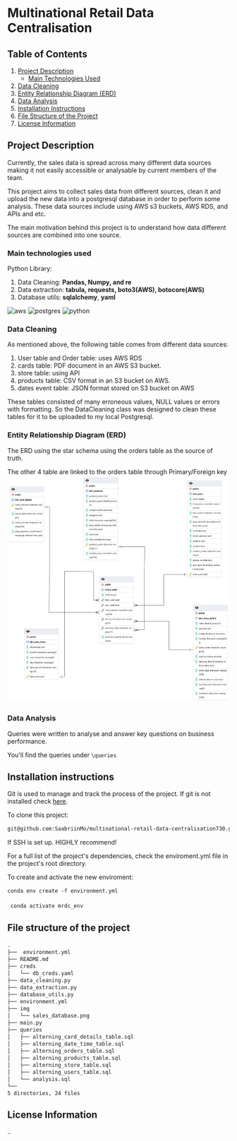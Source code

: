 # Multinational Retail Data Centralisation

## Table of Contents
1. [Project Description](#project-description)
    - [Main Technologies Used](#main-technologies-used)
2. [Data Cleaning](#data-cleaning)
3. [Entity Relationship Diagram (ERD)](#entity-relationship-diagram-erd)
4. [Data Analysis](#data-analysis)
5. [Installation Instructions](#installation-instructions)
6. [File Structure of the Project](#file-structure-of-the-project)
7. [License Information](#license-information)

## Project Description
Currently, the sales data is spread across many different data sources making it not easily accessible or analysable by current members of the team.

This project aims to collect sales data from different sources, clean it and upload the new data into a postgresql database in order to perform some analysis. These data sources include using AWS s3 buckets, AWS RDS, and  APIs and etc.

The main motivation behind this project is to understand how data different sources are combined into one source.

### Main technologies used

Python Library:
1. Data Cleaning: **Pandas, Numpy, and re**
2. Data extraction: **tabula, requests, boto3(AWS), botocore(AWS)**
3. Database utils: **sqlalchemy**, **yaml**

![aws](https://img.shields.io/badge/Amazon_AWS-FF9900?style=for-the-badge&logo=amazonaws&logoColor=white) ![postgres](https://img.shields.io/badge/PostgreSQL-316192?style=for-the-badge&logo=postgresql&logoColor=white) ![python](https://img.shields.io/badge/Python-FFD43B?style=for-the-badge&logo=python&logoColor=blue)

### Data Cleaning

As mentioned above, the following table comes from different data sources:

1. User table and Order table: uses AWS RDS
2. cards table: PDF document in an AWS S3 bucket.
3. store table: using API
4. products table: CSV format in an S3 bucket on AWS.
5. dates event table: JSON format stored on S3 bucket on AWS


These tables consisted of many erroneous values, NULL values or errors with formatting. So the DataCleaning class was designed to clean these tables for it to be uploaded to my local Postgresql.


### Entity Relationship Diagram (ERD)
The ERD using the star schema using the orders table as the source of truth.

The other 4 table are linked to the orders table through Primary/Foreign key
![ERD](img/sales_database.png)

### Data Analysis
Queries were written to analyse and answer key questions on business performance.

You'll find the queries under ```\queries```


## Installation instructions
Git is used to manage and track the process of the project. If git is not installed check [here](https://git-scm.com/book/en/v2/Getting-Started-Installing-Git).

To clone this project:

```bash
git@github.com:SaabriinMo/multinational-retail-data-centralisation730.git
```

If SSH is set up. HIGHLY recommend!


For a full list of the project's dependencies, check the enviroment.yml file in the project's root directory.

To create and activate the new enviroment:

```bash
conda env create -f environment.yml

 conda activate mrdc_env
```


## File structure of the project

```
.
├──  environment.yml
├── README.md
├── creds
│   └── db_creds.yaml
├── data_cleaning.py
├── data_extraction.py
├── database_utils.py
├── environment.yml
├── img
│   └── sales_database.png
├── main.py
├── queries
│   ├── alterning_card_details_table.sql
│   ├── alterning_date_time_table.sql
│   ├── alterning_orders_table.sql
│   ├── alterning_products_table.sql
│   ├── alterning_store_table.sql
│   ├── alterning_users_table.sql
│   └── analysis.sql
└──
5 directories, 24 files
```

## License Information
..